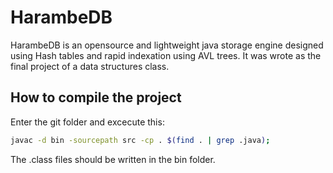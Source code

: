 # HarambeDB

HarambeDB is an opensource and lightweight java storage engine designed using Hash tables and rapid indexation using AVL trees. It was wrote as the final project of a data structures class.

## How to compile the project

Enter the git folder and excecute this:

```bash
javac -d bin -sourcepath src -cp . $(find . | grep .java);
```

The .class files should be written in the bin folder.
